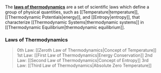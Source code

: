 The [**laws of thermodynamics**](https://en.wikipedia.org/wiki/Laws_of_thermodynamics "Laws of thermodynamics") are a set of scientific laws which define a group of physical quantities, such as [[Temperature\|temperature]], [[Thermodynamic Potentials|energy]], and [[Entropy\|entropy]], that characterize [[Thermodynamic Systems\|thermodynamic systems]] in [[Thermodynamic Equilibrium\|thermodynamic equilibrium]].
### Laws of Thermodynamics
> 0th Law: [[Zeroth Law of Thermodynamics|Concept of Temperature]]
> 1st Law: [[First Law of Thermodynamics|Energy Conservation]]
> 2nd Law: [[Second Law of Thermodynamics|Concept of Entropy]]
> 3rd Law: [[Third Law of Thermodynamics|Absolute Zero Temperature]]
